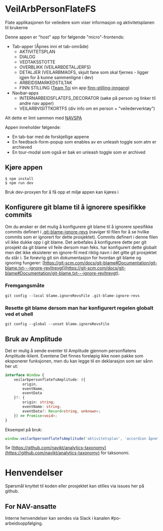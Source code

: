 # VeilArbPersonFlateFS
Flate applikasjonen for veiledere som viser informasjon og aktivitetsplanen til brukerne

Denne appen er "host" app for følgende "micro"-frontends:
- Tab-apper (Åpnes inni et tab-område)
  - AKTIVITETSPLAN
  - DIALOG
  - VEDTAKSSTOTTE
  - OVERBLIKK (VEILARBDETALJERFS)
  - DETALJER (VEILARBMAOFS, skjult fane som skal fjernes - ligger igjen for å kunne sammenligne i dev)
  - ARBEIDSMARKEDSTILTAK
  - FINN STILLING ([Team Toi](https://teamkatalog.nav.no/team/76f378c5-eb35-42db-9f4d-0e8197be0131) sin app [finn-stilling-inngang](https://github.com/navikt/finn-stilling-inngang))
- Navbar-apps 
  - INTERNARBEIDSFLATEFS_DECORATOR (søke på person og linker til andre nav apper)
  - VEILARBVISITTKORTFS (div info om en person + "veilederverktøy")

Alt dette er limt sammen med [NAVSPA](https://github.com/navikt/navspa) 

Appen inneholder følgende:
- En tab-bar med de forskjellige appene
- En feedback-form-popup som enables av en unleash toggle som atm er archieved
- En tour-modal som også er bak en unleash toggle som er archived

## Kjøre appen
```console
$ npm install
$ npm run dev
```
Bruk dev-proxyen for å få opp et miljø appen kan kjøres i

## Konfigurere git blame til å ignorere spesifikke commits

Om du ønsker er det mulig å konfigurere git blame til å ignorere spesifikke commits definert i [.git-blame-ignore-revs](.git-blame-ignore-revs) (naviger til filen for å se hvilke commits som er ignorert for dette prosjektet).
Commits definert i denne filen vil ikke dukke opp i git blame. Det anbefales å konfigurere dette per git prosjekt da git blame vil feile dersom man feks. har konfigurert dette globalt men det ikke eksisterer en
ignore-fil med riktig navn i det gitte git prosjektet du står i. Se forøvrig git sin dokumentasjon for hvordan git blame og ignoring fungerer: [https://git-scm.com/docs/git-blame#Documentation/git-blame.txt---ignore-revltrevgt](https://git-scm.com/docs/git-blame#Documentation/git-blame.txt---ignore-revltrevgt).

### Fremgangsmåte

`git config --local blame.ignoreRevsFile .git-blame-ignore-revs`

### Resette git blame dersom man har konfigurert regelen globalt ved et uhell

`git config --global --unset blame.ignoreRevsFile`

## Bruk av Amplitude

Det er mulig å sende eventer til Amplitude gjennom personflatens Amplitude-klient. Eventene  Det finnes foreløpig ikke noen
pakke som eksponerer funksjonen, men du kan legge til en deklarasjon som ser sånn her ut:

```typescript
interface Window {
	veilarbpersonflatefsAmplitude: ({
		origin,
		eventName,
		eventData
	}?: {
		origin: string;
		eventName: string;
		eventData?: Record<string, unknown>;
	}) => Promise<void>;
}
```

Eksempel på bruk:

```typescript
window.veilarbpersonflatefsAmplitude('aktivitetsplan', 'accordion åpnet', { tekst: 'Historikk' });
```

Se [https://github.com/navikt/analytics-taxonomy](https://github.com/navikt/analytics-taxonomy) for taksonomi.

# Henvendelser

Spørsmål knyttet til koden eller prosjektet kan stilles via issues her på github.

## For NAV-ansatte

Interne henvendelser kan sendes via Slack i kanalen #po-arbeidsoppfølging.


